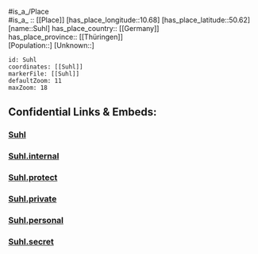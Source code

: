 ﻿---
location: [50.62,10.68] 
mapzoom: [7,12] 
mapmarker: city 
type: City
tags:
- geo/City


SpocWebEntityId: 34652
isDeleted: false
confidential: public

---
#is_a_/Place  
#is_a_ :: [[Place]] 
[has_place_longitude::10.68] 
[has_place_latitude::50.62] 
[name::Suhl] 
has_place_country:: [[Germany]]  
has_place_province:: [[Thüringen]]  
[Population::] 
[Unknown::] 


```leaflet
id: Suhl
coordinates: [[Suhl]] 
markerFile: [[Suhl]] 
defaultZoom: 11 
maxZoom: 18
```


## Confidential Links & Embeds: 

### [Suhl](/_public/Earth/Continent/Europe/Europe~Central/Germany/Germany~East/Thüringen/counties~TH/Suhl.md) 

### [Suhl.internal](/_internal/Earth/Continent/Europe/Europe~Central/Germany/Germany~East/Thüringen/counties~TH/Suhl.internal.md) 

### [Suhl.protect](/_protect/Earth/Continent/Europe/Europe~Central/Germany/Germany~East/Thüringen/counties~TH/Suhl.protect.md) 

### [Suhl.private](/_private/Earth/Continent/Europe/Europe~Central/Germany/Germany~East/Thüringen/counties~TH/Suhl.private.md) 

### [Suhl.personal](/_personal/Earth/Continent/Europe/Europe~Central/Germany/Germany~East/Thüringen/counties~TH/Suhl.personal.md) 

### [Suhl.secret](/_secret/Earth/Continent/Europe/Europe~Central/Germany/Germany~East/Thüringen/counties~TH/Suhl.secret.md) 
